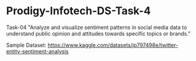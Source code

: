 # Prodigy-Infotech-DS-Task-4
Task-04
"Analyze and visualize sentiment patterns in social media data to understand public opinion and attitudes towards specific topics or brands."

Sample Dataset:
https://www.kaggle.com/datasets/jp797498e/twitter-entity-sentiment-analysis
